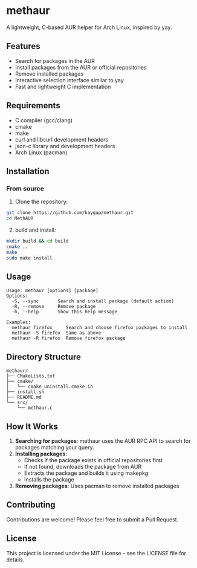 # methaur

A lightweight, C-based AUR helper for Arch Linux, inspired by yay.

## Features

- Search for packages in the AUR
- Install packages from the AUR or official repositories
- Remove installed packages
- Interactive selection interface similar to yay
- Fast and lightweight C implementation

## Requirements

- C compiler (gcc/clang)
- cmake
- make
- curl and libcurl development headers
- json-c library and development headers
- Arch Linux (pacman)

## Installation

### From source

1. Clone the repository:
```bash
git clone https://github.com/kaygup/methaur.git
cd MethAUR
```
2. build and install:
```bash
mkdir build && cd build
cmake ..
make
sudo make install
```

## Usage

```
Usage: methaur [options] [package]
Options:
  -S, --sync       Search and install package (default action)
  -R, --remove     Remove package
  -h, --help       Show this help message

Examples:
  methaur firefox     Search and choose firefox packages to install
  methaur -S firefox  Same as above
  methaur -R firefox  Remove firefox package
```

## Directory Structure

```
methaur/
├── CMakeLists.txt
├── cmake/
│   └── cmake_uninstall.cmake.in
├── install.sh
├── README.md
└── src/
    └── methaur.c
```

## How It Works

1. **Searching for packages**: methaur uses the AUR RPC API to search for packages matching your query.
2. **Installing packages**: 
   - Checks if the package exists in official repositories first
   - If not found, downloads the package from AUR
   - Extracts the package and builds it using makepkg
   - Installs the package
3. **Removing packages**: Uses pacman to remove installed packages

## Contributing

Contributions are welcome! Please feel free to submit a Pull Request.

## License

This project is licensed under the MIT License - see the LICENSE file for details.

